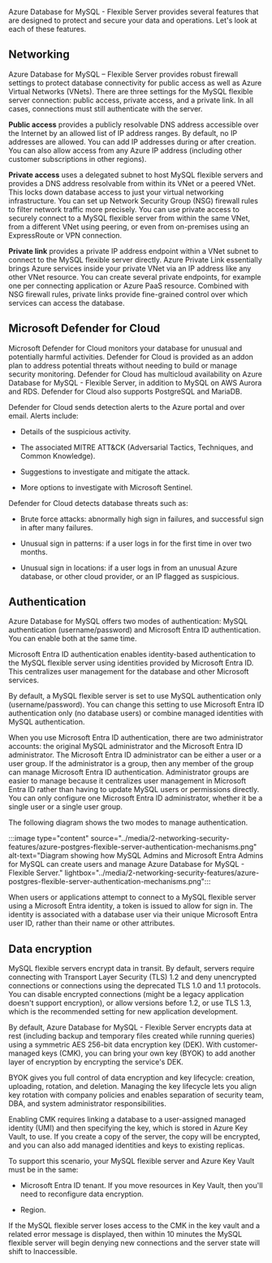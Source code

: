 Azure Database for MySQL - Flexible Server provides several features that are designed to protect and secure your data and operations. Let's look at each of these features.

## Networking

Azure Database for MySQL – Flexible Server provides robust firewall settings to protect database connectivity for public access as well as Azure Virtual Networks (VNets). There are three settings for the MySQL flexible server connection: public access, private access, and a private link. In all cases, connections must still authenticate with the server.

**Public access** provides a publicly resolvable DNS address accessible over the Internet by an allowed list of IP address ranges. By default, no IP addresses are allowed. You can add IP addresses during or after creation. You can also allow access from any Azure IP address (including other customer subscriptions in other regions).

**Private access** uses a delegated subnet to host MySQL flexible servers and provides a DNS address resolvable from within its VNet or a peered VNet. This locks down database access to just your virtual networking infrastructure. You can set up Network Security Group (NSG) firewall rules to filter network traffic more precisely. You can use private access to securely connect to a MySQL flexible server from within the same VNet, from a different VNet using peering, or even from on-premises using an ExpressRoute or VPN connection.

**Private link** provides a private IP address endpoint within a VNet subnet to connect to the MySQL flexible server directly. Azure Private Link essentially brings Azure services inside your private VNet via an IP address like any other VNet resource. You can create several private endpoints, for example one per connecting application or Azure PaaS resource. Combined with NSG firewall rules, private links provide fine-grained control over which services can access the database.

## Microsoft Defender for Cloud

Microsoft Defender for Cloud monitors your database for unusual and potentially harmful activities. Defender for Cloud is provided as an addon plan to address potential threats without needing to build or manage security monitoring. Defender for Cloud has multicloud availability on Azure Database for MySQL - Flexible Server, in addition to MySQL on AWS Aurora and RDS. Defender for Cloud also supports PostgreSQL and MariaDB.

Defender for Cloud sends detection alerts to the Azure portal and over email. Alerts include:

- Details of the suspicious activity.

- The associated MITRE ATT&CK (Adversarial Tactics, Techniques, and Common Knowledge).

- Suggestions to investigate and mitigate the attack.

- More options to investigate with Microsoft Sentinel.

Defender for Cloud detects database threats such as:

- Brute force attacks: abnormally high sign in failures, and successful sign in after many failures.

- Unusual sign in patterns: if a user logs in for the first time in over two months.

- Unusual sign in locations: if a user logs in from an unusual Azure database, or other cloud provider, or an IP flagged as suspicious.

## Authentication

Azure Database for MySQL offers two modes of authentication: MySQL authentication (username/password) and Microsoft Entra ID authentication. You can enable both at the same time.

Microsoft Entra ID authentication enables identity-based authentication to the MySQL flexible server using identities provided by Microsoft Entra ID. This centralizes user management for the database and other Microsoft services.

By default, a MySQL flexible server is set to use MySQL authentication only (username/password). You can change this setting to use Microsoft Entra ID authentication only (no database users) or combine managed identities with MySQL authentication.

When you use Microsoft Entra ID authentication, there are two administrator accounts: the original MySQL administrator and the Microsoft Entra ID administrator. The Microsoft Entra ID administrator can be either a user or a user group. If the administrator is a group, then any member of the group can manage Microsoft Entra ID authentication. Administrator groups are easier to manage because it centralizes user management in Microsoft Entra ID rather than having to update MySQL users or permissions directly. You can only configure one Microsoft Entra ID administrator, whether it be a single user or a single user group.

The following diagram shows the two modes to manage authentication.

:::image type="content" source="../media/2-networking-security-features/azure-postgres-flexible-server-authentication-mechanisms.png" alt-text="Diagram showing how MySQL Admins and Microsoft Entra Admins for MySQL can create users and manage Azure Database for MySQL - Flexible Server." lightbox="../media/2-networking-security-features/azure-postgres-flexible-server-authentication-mechanisms.png":::

When users or applications attempt to connect to a MySQL flexible server using a Microsoft Entra identity, a token is issued to allow for sign in. The identity is associated with a database user via their unique Microsoft Entra user ID, rather than their name or other attributes.

## Data encryption

MySQL flexible servers encrypt data in transit. By default, servers require connecting with Transport Layer Security (TLS) 1.2 and deny unencrypted connections or connections using the deprecated TLS 1.0 and 1.1 protocols. You can disable encrypted connections (might be a legacy application doesn't support encryption), or allow versions before 1.2, or use TLS 1.3, which is the recommended setting for new application development.

By default, Azure Database for MySQL - Flexible Server encrypts data at rest (including backup and temporary files created while running queries) using a symmetric AES 256-bit data encryption key (DEK). With customer-managed keys (CMK), you can bring your own key (BYOK) to add another layer of encryption by encrypting the service's DEK.

BYOK gives you full control of data encryption and key lifecycle: creation, uploading, rotation, and deletion. Managing the key lifecycle lets you align key rotation with company policies and enables separation of security team, DBA, and system administrator responsibilities.

Enabling CMK requires linking a database to a user-assigned managed identity (UMI) and then specifying the key, which is stored in Azure Key Vault, to use. If you create a copy of the server, the copy will be encrypted, and you can also add managed identities and keys to existing replicas.

To support this scenario, your MySQL flexible server and Azure Key Vault must be in the same:

- Microsoft Entra ID tenant. If you move resources in Key Vault, then you'll need to reconfigure data encryption.

- Region.

If the MySQL flexible server loses access to the CMK in the key vault and a related error message is displayed, then within 10 minutes the MySQL flexible server will begin denying new connections and the server state will shift to Inaccessible.
